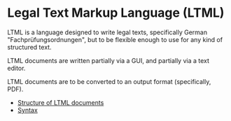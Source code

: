 # Legal Text Markup Language (LTML)

LTML is a language designed to write legal texts, specifically German
"Fachprüfungsordnungen", but to be flexible enough to use for any kind of
structured text.

LTML documents are written partially via a GUI, and partially via a text
editor.

LTML documents are to be converted to an output format (specifically, PDF).

* [Structure of LTML documents](ltml/document.md)
* [Syntax](ltml/syntax.ebnf.txt)
